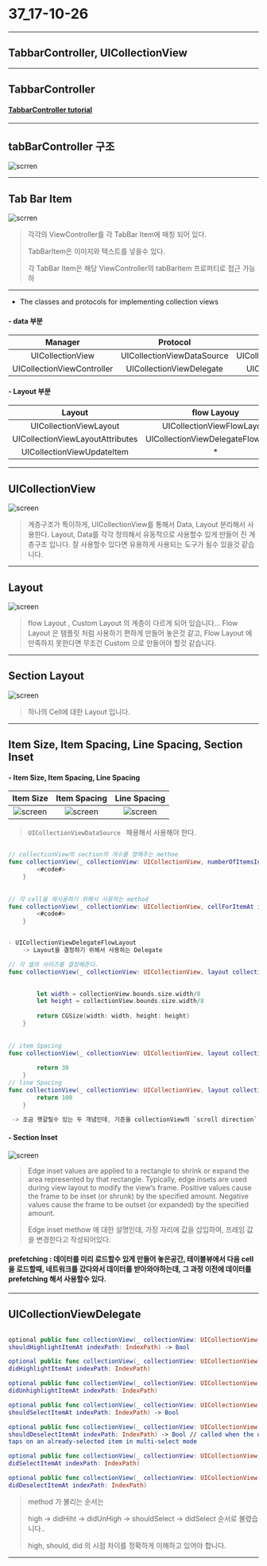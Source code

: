 # 37_17-10-26

---

## TabbarController, UICollectionView

---

## TabbarController

#### [TabbarController tutorial](https://www.youtube.com/watch?v=nFw1yVhG4r8)

---

## tabBarController 구조

![scrren](/study/image/TabbarController.jpg)


---

## Tab Bar Item

![scrren](/study/image/TabbarController-1.jpg)

> 각각의 ViewController를 각 TabBar Item에 매칭 되어 있다.
>
> TabBarItem은 이미지와 텍스트를 넣을수 있다. 
> 
> 각 TabBar Item은 해당 ViewController의 tabBarItem 프로퍼티로 접근 가능하  

---

- The classes and protocols for implementing collection views <br>

	
#### - data 부분

| Manager |Protocol |Presentation | 
| :-----: | :-----: | :-----:|
| UICollectionView |UICollectionViewDataSource |  UICollectionReusableView|
| UICollectionViewController |  UICollectionViewDelegate | UICollectionViewCell|

#### - Layout 부분

| Layout | flow Layouy |
| :-----: | :-----: | 
| UICollectionViewLayout| UICollectionViewFlowLayout| 
|UICollectionViewLayoutAttributes | UICollectionViewDelegateFlowLayout|
| UICollectionViewUpdateItem | * |

---

## UICollectionView

<p align="center">

![screen](/study/image/UICollectionView.jpg)

</p>

> 계층구조가 특이하게, UICollectionView를 통해서 Data, Layout 분리해서 사용한다. Layout, Data를 각각 정의해서 유동적으로 사용할수 있게 만들어 진 계층구조 입니다. 잘 사용할수 있다면 유용하게 사용되는 도구가 될수 있을것 같습니다.


---

## Layout 

<p align="center">

![screen](/study/image/UICollectionView-1.jpg)

</p>

> flow Layout , Custom Layout 의 계층이 다르게 되어 있습니다... Flow Layout 은 템플릿 처럼 사용하기 편하게 만들어 놓은것 같고, Flow Layout 에 만족하지 못한다면 무조건 Custom 으로 만들어야 할것 같습니다.


---

## Section Layout 

<p align="center">

![screen](/study/image/UICollectionView-2.jpg)

</p>

> 하나의 Cell에 대한 Layout 입니다.


---

## Item Size, Item Spacing, Line Spacing, Section Inset 

#### - Item Size, Item Spacing, Line Spacing

| Item Size | Item Spacing | Line Spacing |
| :-------: | :-------: | :-------: |
|![screen](/study/image/UICollectionView-3.jpg) |![screen](/study/image/UICollectionView-4.jpg) | ![screen](/study/image/UICollectionView-5.jpg) |


> `UICollectionViewDataSource ` 채용해서 사용해야 한다. 

```swift

// collectionView의 section의 개수를 정해주는 methoe
func collectionView(_ collectionView: UICollectionView, numberOfItemsInSection section: Int) -> Int {
        <#code#>
    }
    
    
// 각 cell을 재사용하기 위해서 사용하는 method     
func collectionView(_ collectionView: UICollectionView, cellForItemAt indexPath: IndexPath) -> UICollectionViewCell {
        <#code#>
    }


- UICollectionViewDelegateFlowLayout 
	-> Layout을 결정하기 위해서 사용하는 Delegate 

// 각 셀의 사이즈를 결정해준다.
func collectionView(_ collectionView: UICollectionView, layout collectionViewLayout: UICollectionViewLayout, sizeForItemAt indexPath: IndexPath) -> CGSize {
        

        let width = collectionView.bounds.size.width/8
        let height = collectionView.bounds.size.width/8
        
        return CGSize(width: width, height: height)
    }
    
    
// item Spacing 
func collectionView(_ collectionView: UICollectionView, layout collectionViewLayout: UICollectionViewLayout, minimumInteritemSpacingForSectionAt section: Int) -> CGFloat {
        
        return 30
    }
// line Spacing    
func collectionView(_ collectionView: UICollectionView, layout collectionViewLayout: UICollectionViewLayout, minimumLineSpacingForSectionAt section: Int) -> CGFloat {
        return 100
    }

 -> 조금 햇갈릴수 있는 두 개념인데, 기준을 collectionView의 `scroll direction` 방향에 따라서 생각하면 조금 편해진다..! 
``` 	

#### - Section Inset 

<p align="center">

![screen](/study/image/UICollectionView-7.jpg)

</p>


> Edge inset values are applied to a rectangle to shrink or expand the area represented by that rectangle. Typically, edge insets are used during view layout to modify the view’s frame. Positive values cause the frame to be inset (or shrunk) by the specified amount. Negative values cause the frame to be outset (or expanded) by the specified amount.
>
> Edge inset methow 에 대한 설명인데, 가장 자리에 값을 삽입하여, 프레임 값을 변경한다고 작성되어있다.
> 
> 


#### prefetching : 데이터를 미리 로드할수 있게 만들어 놓은공간, 테이블뷰에서 다음 cell을 로드할때, 네트워크를 갔다와서 데이터를 받아와야하는데, 그 과정 이전에 데이터를 prefetching 해서 사용할수 있다. 

---

## UICollectionViewDelegate 

```swift

optional public func collectionView(_ collectionView: UICollectionView,
shouldHighlightItemAt indexPath: IndexPath) -> Bool

optional public func collectionView(_ collectionView: UICollectionView,
didHighlightItemAt indexPath: IndexPath)

optional public func collectionView(_ collectionView: UICollectionView,
didUnhighlightItemAt indexPath: IndexPath)

optional public func collectionView(_ collectionView: UICollectionView,
shouldSelectItemAt indexPath: IndexPath) -> Bool

optional public func collectionView(_ collectionView: UICollectionView,
shouldDeselectItemAt indexPath: IndexPath) -> Bool // called when the user
taps on an already-selected item in multi-select mode

optional public func collectionView(_ collectionView: UICollectionView,
didSelectItemAt indexPath: IndexPath)

optional public func collectionView(_ collectionView: UICollectionView,
didDeselectItemAt indexPath: IndexPath)

```

> method 가 불리는 순서는
> 
> high -> didHiht -> didUnHigh -> shouldSelect -> didSelect 순서로 불렸습니다..
> 
> high, should, did 의 시점 차이를 정확하게 이해하고 있어야 합니다.

---

